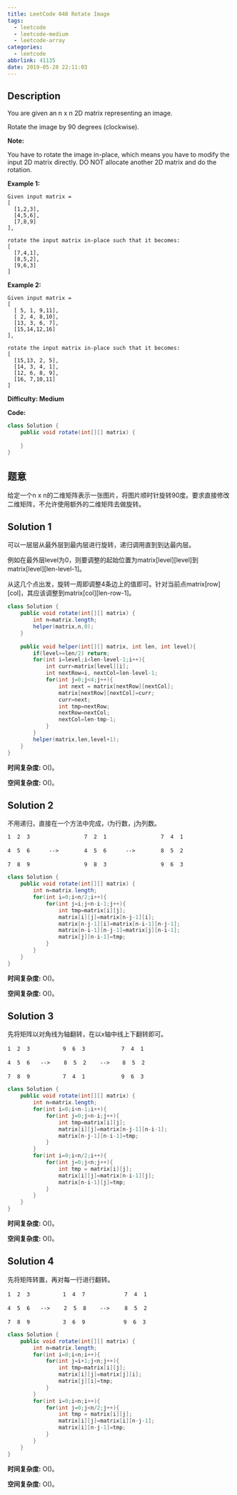 ```yaml
---
title: LeetCode 048 Rotate Image
tags:
  - leetcode
  - leetcode-medium
  - leetcode-array
categories:
  - leetcode
abbrlink: 41135
date: 2019-05-28 22:11:03
---
```


## Description

You are given an n x n 2D matrix representing an image.

Rotate the image by 90 degrees (clockwise).

**Note:**

You have to rotate the image in-place, which means you have to modify the input 2D matrix directly. DO NOT allocate another 2D matrix and do the rotation.

**Example 1:**

```
Given input matrix = 
[
  [1,2,3],
  [4,5,6],
  [7,8,9]
],

rotate the input matrix in-place such that it becomes:
[
  [7,4,1],
  [8,5,2],
  [9,6,3]
]
```

**Example 2:**

```
Given input matrix =
[
  [ 5, 1, 9,11],
  [ 2, 4, 8,10],
  [13, 3, 6, 7],
  [15,14,12,16]
], 

rotate the input matrix in-place such that it becomes:
[
  [15,13, 2, 5],
  [14, 3, 4, 1],
  [12, 6, 8, 9],
  [16, 7,10,11]
]
```

**Difficulty: Medium**

**Code:**

```java
class Solution {
    public void rotate(int[][] matrix) {
        
    }
}
```

## 题意

给定一个n x n的二维矩阵表示一张图片，将图片顺时针旋转90度。要求直接修改二维矩阵，不允许使用额外的二维矩阵去做旋转。

<!-- more -->

## Solution 1

可以一层层从最外层到最内层进行旋转，递归调用直到到达最内层。

例如在最外层level为0，则要调整的起始位置为matrix[level][level]到matrix[level][len-level-1]。

从这几个点出发，旋转一周即调整4条边上的值即可。针对当前点matrix[row][col]，其应该调整到matrix[col][len-row-1]。

```java
class Solution {
    public void rotate(int[][] matrix) {
        int n=matrix.length;
        helper(matrix,n,0);
    }
    
    public void helper(int[][] matrix, int len, int level){
        if(level>=len/2) return;
        for(int i=level;i<len-level-1;i++){
            int curr=matrix[level][i];
            int nextRow=i, nextCol=len-level-1;
            for(int j=0;j<4;j++){
                int next = matrix[nextRow][nextCol];
                matrix[nextRow][nextCol]=curr;
                curr=next;
                int tmp=nextRow;
                nextRow=nextCol;
                nextCol=len-tmp-1;
            }
        }
        helper(matrix,len,level+1);
    }
}
```

**时间复杂度:** O()。

**空间复杂度:** O()。

## Solution 2

不用递归，直接在一个方法中完成，i为行数，j为列数。

```
1  2  3                 7  2  1                 7  4  1

4  5  6      -->        4  5  6      -->        8  5  2　　

7  8  9                 9  8  3　　　            9  6  3
```

```java
class Solution {
    public void rotate(int[][] matrix) {
        int n=matrix.length;
        for(int i=0;i<n/2;i++){
            for(int j=i;j<n-i-1;j++){
                int tmp=matrix[i][j];
                matrix[i][j]=matrix[n-j-1][i];
                matrix[n-j-1][i]=matrix[n-i-1][n-j-1];
                matrix[n-i-1][n-j-1]=matrix[j][n-i-1];
                matrix[j][n-i-1]=tmp;
            }
        }
    }
}
```

**时间复杂度:** O()。

**空间复杂度:** O()。

## Solution 3

先将矩阵以对角线为轴翻转，在以x轴中线上下翻转即可。

```
1  2  3　　　 　　 9  6  3　　　　　   7  4  1

4  5  6　　-->　　 8  5  2　　 -->    8  5  2

7  8  9 　　　 　　7  4  1　　　　　   9  6  3
```

```java
class Solution {
    public void rotate(int[][] matrix) {
        int n=matrix.length;
        for(int i=0;i<n-1;i++){
            for(int j=0;j<n-i;j++){
                int tmp=matrix[i][j];
                matrix[i][j]=matrix[n-j-1][n-i-1];
                matrix[n-j-1][n-i-1]=tmp;
            }
        }
        for(int i=0;i<n/2;i++){
            for(int j=0;j<n;j++){
                int tmp = matrix[i][j];
                matrix[i][j]=matrix[n-i-1][j];
                matrix[n-i-1][j]=tmp;
            }
        }
    }
}
```

**时间复杂度:** O()。

**空间复杂度:** O()。

## Solution 4

先将矩阵转置，再对每一行进行翻转。

```
1  2  3　　　 　　 1  4  7　　　　　    7  4  1

4  5  6　　-->　　 2  5  8　　 -->  　 8  5  2　　

7  8  9 　　　 　　3  6  9            9  6  3
```

```java
class Solution {
    public void rotate(int[][] matrix) {
        int n=matrix.length;
        for(int i=0;i<n;i++){
            for(int j=i+1;j<n;j++){
                int tmp=matrix[i][j];
                matrix[i][j]=matrix[j][i];
                matrix[j][i]=tmp;
            }
        }
        for(int i=0;i<n;i++){
            for(int j=0;j<n/2;j++){
                int tmp = matrix[i][j];
                matrix[i][j]=matrix[i][n-j-1];
                matrix[i][n-j-1]=tmp;
            }
        }
    }
}
```

**时间复杂度:** O()。

**空间复杂度:** O()。
